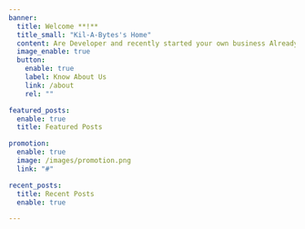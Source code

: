 ```yaml
---
banner:
  title: Welcome **!**
  title_small: "Kil-A-Bytes's Home"
  content: Are Developer and recently started your own business Already made website to ensure presence wants to develop.
  image_enable: true
  button:
    enable: true
    label: Know About Us
    link: /about
    rel: ""

featured_posts:
  enable: true
  title: Featured Posts

promotion:
  enable: true
  image: /images/promotion.png
  link: "#"

recent_posts:
  title: Recent Posts
  enable: true

---
```

